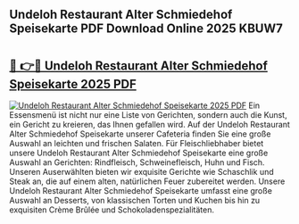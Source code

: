 ## Undeloh Restaurant Alter Schmiedehof Speisekarte PDF Download Online 2025 KBUW7

# <h2><a href="http://gcb41n.nevu.top/?p=Undeloh+Restaurant+Alter+Schmiedehof+Speisekarte">🔗 👉🔴 Undeloh Restaurant Alter Schmiedehof Speisekarte 2025 PDF</a></h2>

[![Undeloh Restaurant Alter Schmiedehof Speisekarte 2025 PDF](https://i.imgur.com/dBaPXMq.png)](http://gcb41n.nevu.top/?p=Undeloh+Restaurant+Alter+Schmiedehof+Speisekarte)
Ein Essensmenü ist nicht nur eine Liste von Gerichten, sondern auch die Kunst, ein Gericht zu kreieren, das Ihnen gefallen wird. Auf der Undeloh Restaurant Alter Schmiedehof Speisekarte unserer Cafeteria finden Sie eine große Auswahl an leichten und frischen Salaten. Für Fleischliebhaber bietet unsere Undeloh Restaurant Alter Schmiedehof Speisekarte eine große Auswahl an Gerichten: Rindfleisch, Schweinefleisch, Huhn und Fisch. Unseren Auserwählten bieten wir exquisite Gerichte wie Schaschlik und Steak an, die auf einem alten, natürlichen Feuer zubereitet werden. Unsere Undeloh Restaurant Alter Schmiedehof Speisekarte umfasst eine große Auswahl an Desserts, von klassischen Torten und Kuchen bis hin zu exquisiten Crème Brûlée und Schokoladenspezialitäten.
